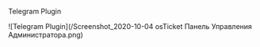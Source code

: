 Telegram Plugin

![Telegram Plugin](/Screenshot_2020-10-04 osTicket Панель Управления Администратора.png)
